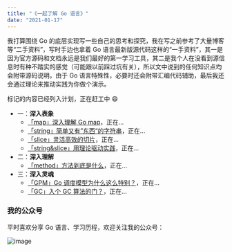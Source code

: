 ```yaml
---
title: "《一起了解 Go 语言》"
date: "2021-01-17"
---
```


我打算围绕 Go 的底层实现写一些自己的思考和探究，我在写之前参考了大量博客等“二手资料”，写时手边也拿着 Go 语言最新版源代码这样的“一手资料”，其一是因为官方源码和文档永远是我们最好的第一学习工具，其二是我个人在没看到源信息时有种不踏实的感觉（可能跟以前踩过坑有关），所以文中说到的任何知识点均会附带源码说明，由于 Go 语言特殊性，必要时还会附带汇编代码辅助，最后我还会通过理论来推动实践为你做个演示。

标记的内容已经列入计划，正在赶工中 😄

- 一：**深入表象**
  - [「map」深入理解 Go map](/posts/go/map)，正在...
  - [「string」简单又有”东西“的字符串](/posts/http)，正在...
  - [「slice」灵活高效的切片](/posts/http)，正在...
  - [「string&slice」用理论驱动实践](/posts/http)，正在...
- 二：**深入理解**
  - [「method」方法到底是什么](/posts/http)，正在...
- 三：**深入灵魂**
  - [「GPM」Go 调度模型为什么这么特别？](/posts/http)，正在...
  - [「GC」入个 GC 算法的门？](/posts/http)，正在...

### 我的公众号

平时喜欢分享 Go 语言、学习历程，欢迎关注我的公众号：

![image](https://gitee.com/sh1luo/imgs/raw/master/imgs/qrcode_for_gh_8b9d3fa3063c_344%20(1).jpg)
